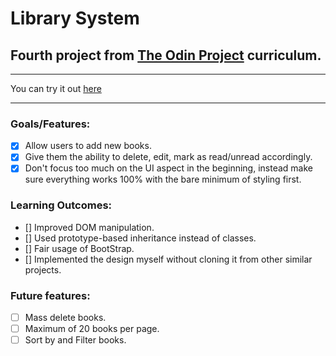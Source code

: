 # Library System
## Fourth project from [The Odin Project](https://www.theodinproject.com/lessons/node-path-javascript-library) curriculum.
---
You can try it out [here](https://kareemgamal1.github.io/Library-System/)
___


### Goals/Features: 
- [x] Allow users to add new books.
- [x] Give them the ability to delete, edit, mark as read/unread accordingly.
- [x] Don't focus too much on the UI aspect in the beginning, instead make sure everything works 100% with the bare minimum of styling first.

### Learning Outcomes: 
- [] Improved DOM manipulation.
- [] Used prototype-based inheritance instead of classes.
- [] Fair usage of BootStrap.
- [] Implemented the design myself without cloning it from other similar projects.

### Future features:

- [ ] Mass delete books.
- [ ] Maximum of 20 books per page.
- [ ] Sort by and Filter books.